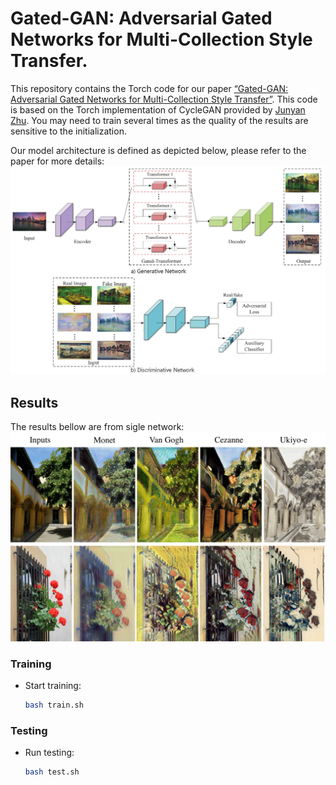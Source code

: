 # Gated-GAN: Adversarial Gated Networks for Multi-Collection Style Transfer.

This repository contains the Torch code for our paper [“Gated-GAN: Adversarial Gated Networks for Multi-Collection Style Transfer”](https://ieeexplore.ieee.org/document/8463508). This code is based on the Torch implementation of CycleGAN provided by [Junyan Zhu](https://github.com/junyanz/CycleGAN). You may need to train several times as the quality of the results are sensitive to the initialization.

Our model architecture is defined as depicted below, please refer to the paper for more details: 
<img src='imgs/architecture.pdf' width="900px"/>

## Results

The results bellow are from sigle network:  
<img src='imgs/multistyle.pdf' width="900px"/>

### Training

* Start training:
    ```bash
    bash train.sh
    ```

### Testing
* Run testing:
    ```bash
    bash test.sh

